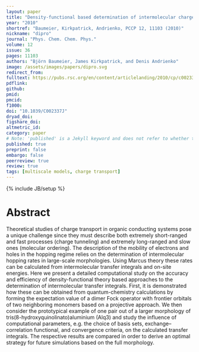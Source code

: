 ```yaml
---
layout: paper
title: "Density-functional based determination of intermolecular charge transfer properties for large-scale morphologies"
year: "2010"
shortref: "Baumeier, Kirkpatrick, Andrienko, PCCP 12, 11103 (2010)"
nickname: "dipro"
journal: "Phys. Chem. Chem. Phys."
volume: 12
issue: 36
pages: 11103 
authors: "Björn Baumeier, James Kirkpatrick, and Denis Andrienko"
image: /assets/images/papers/dipro.svg
redirect_from: 
fulltext: https://pubs.rsc.org/en/content/articlelanding/2010/cp/c002337j
pdflink: 
github: 
pmid: 
pmcid: 
f1000: 
doi: "10.1039/C002337J"
dryad_doi: 
figshare_doi: 
altmetric_id: 
category: paper
# Note: 'published' is a Jekyll keyword and does not refer to whether the paper is published, but rather to whether this Markdown should be part of the rendered site.
published: true
preprint: false
embargo: false	
peerreview: true
review: true
tags: [multiscale models, charge transport]
---
```

{% include JB/setup %}

# Abstract 

Theoretical studies of charge transport in organic conducting systems pose a unique challenge since they must describe both extremely short-ranged and fast processes (charge tunneling) and extremely long-ranged and slow ones (molecular ordering). The description of the mobility of electrons and holes in the hopping regime relies on the determination of intermolecular hopping rates in large-scale morphologies. Using Marcus theory these rates can be calculated from intermolecular transfer integrals and on-site energies. Here we present a detailed computational study on the accuracy and efficiency of density-functional theory based approaches to the determination of intermolecular transfer integrals. First, it is demonstrated how these can be obtained from quantum-chemistry calculations by forming the expectation value of a dimer Fock operator with frontier orbitals of two neighboring monomers based on a projective approach. We then consider the prototypical example of one pair out of a larger morphology of tris(8-hydroxyquinolinato)aluminium (Alq3) and study the influence of computational parameters, e.g. the choice of basis sets, exchange–correlation functional, and convergence criteria, on the calculated transfer integrals. The respective results are compared in order to derive an optimal strategy for future simulations based on the full morphology.